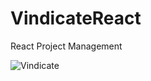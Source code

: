 # VindicateReact
React Project Management

![Vindicate](https://raw.githubusercontent.com/danielbls/Vindicate/master/Vindicate.png)